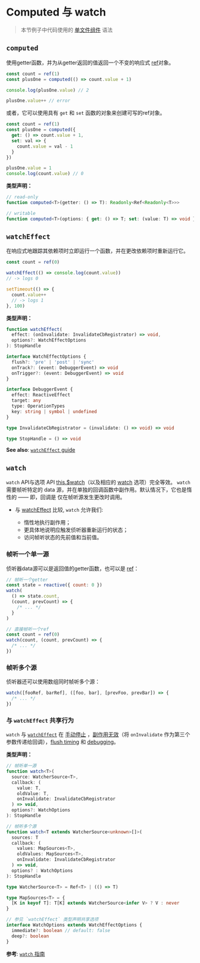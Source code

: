# Computed 与 watch

> 本节例子中代码使用的 [单文件组件](../guide/single-file-component.html) 语法

## `computed`

使用getter函数，并为从getter返回的值返回一个不变的响应式 [ref](./refs-api.html#ref)对象。

```js
const count = ref(1)
const plusOne = computed(() => count.value + 1)

console.log(plusOne.value) // 2

plusOne.value++ // error
```

或者，它可以使用具有 `get` 和 `set` 函数的对象来创建可写的ref对象。

```js
const count = ref(1)
const plusOne = computed({
  get: () => count.value + 1,
  set: val => {
    count.value = val - 1
  }
})

plusOne.value = 1
console.log(count.value) // 0
```

**类型声明：**

```ts
// read-only
function computed<T>(getter: () => T): Readonly<Ref<Readonly<T>>>

// writable
function computed<T>(options: { get: () => T; set: (value: T) => void }): Ref<T>
```

## `watchEffect`

在响应式地跟踪其依赖项时立即运行一个函数，并在更改依赖项时重新运行它。

```js
const count = ref(0)

watchEffect(() => console.log(count.value))
// -> logs 0

setTimeout(() => {
  count.value++
  // -> logs 1
}, 100)
```

**类型声明：**

```ts
function watchEffect(
  effect: (onInvalidate: InvalidateCbRegistrator) => void,
  options?: WatchEffectOptions
): StopHandle

interface WatchEffectOptions {
  flush?: 'pre' | 'post' | 'sync'
  onTrack?: (event: DebuggerEvent) => void
  onTrigger?: (event: DebuggerEvent) => void
}

interface DebuggerEvent {
  effect: ReactiveEffect
  target: any
  type: OperationTypes
  key: string | symbol | undefined
}

type InvalidateCbRegistrator = (invalidate: () => void) => void

type StopHandle = () => void
```

**See also**: [`watchEffect` guide](../guide/reactivity-computed-watchers.html#watcheffect)

## `watch`

 `watch` API与选项 API [this.$watch](./instance-methods.html#watch)（以及相应的 [watch](./options-data.html#watch) 选项）完全等效。 `watch` 需要帧听特定的 data 源，并在单独的回调函数中副作用。默认情况下，它也是惰性的 —— 即，回调是 仅在帧听源发生更改时调用。

- 与 [watchEffect](#watcheffect) 比较, `watch` 允许我们:

  - 惰性地执行副作用；
  - 更具体地说明应触发侦听器重新运行的状态；
  - 访问帧听状态的先前值和当前值。

### 帧听一个单一源

侦听器data源可以是返回值的getter函数，也可以是 [ref](./refs-api.html#ref)：


```js
// 帧听一个getter
const state = reactive({ count: 0 })
watch(
  () => state.count,
  (count, prevCount) => {
    /* ... */
  }
)

// 直接帧听一个ref
const count = ref(0)
watch(count, (count, prevCount) => {
  /* ... */
})
```

### 帧听多个源

侦听器还可以使用数组同时帧听多个源：

```js
watch([fooRef, barRef], ([foo, bar], [prevFoo, prevBar]) => {
  /* ... */
})
```

### 与 `watchEffect` 共享行为

`watch` 与 [`watchEffect`](#watcheffect) 在 [手动停止](stopping-the-watcher) ，[副作用无效](side-effect-invalidation)（将 `onInvalidate` 作为第三个参数传递给回调），[flush timing](#effect-flush-timing) 和 [debugging](#watcher-debugging)。

**类型声明：**

```ts
// 帧听单一源
function watch<T>(
  source: WatcherSource<T>,
  callback: (
    value: T,
    oldValue: T,
    onInvalidate: InvalidateCbRegistrator
  ) => void,
  options?: WatchOptions
): StopHandle

// 帧听多个源
function watch<T extends WatcherSource<unknown>[]>(
  sources: T
  callback: (
    values: MapSources<T>,
    oldValues: MapSources<T>,
    onInvalidate: InvalidateCbRegistrator
  ) => void,
  options? : WatchOptions
): StopHandle

type WatcherSource<T> = Ref<T> | (() => T)

type MapSources<T> = {
  [K in keyof T]: T[K] extends WatcherSource<infer V> ? V : never
}

// 参见 `watchEffect` 类型声明共享选项
interface WatchOptions extends WatchEffectOptions {
  immediate?: boolean // default: false
  deep?: boolean
}
```

**参考**: [`watch` 指南](../guide/reactivity-computed-watchers.html#watch)
